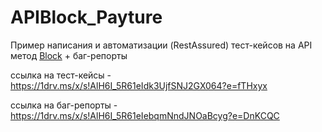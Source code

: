 # APIBlock_Payture
Пример написания и автоматизации (RestAssured) тест-кейсов на API метод [Block](https://payture.com/api/#payture-api_block_) + баг-репорты

ссылка на тест-кейсы - https://1drv.ms/x/s!AlH6I_5R61eIdk3UjfSNJ2GX064?e=fTHxyx

ссылка на баг-репорты - https://1drv.ms/x/s!AlH6I_5R61eIebqmNndJNOaBcyg?e=DnKCQC
